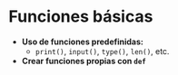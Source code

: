 # Funciones básicas
- **Uso de funciones predefinidas:**
    - `print()`, `input()`, `type()`, `len()`, etc.
- **Crear funciones propias con `def`**
